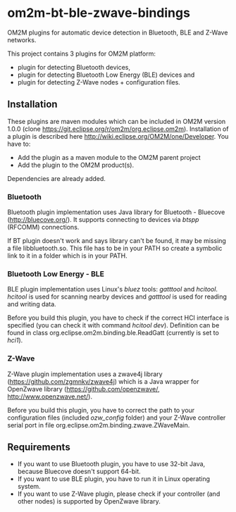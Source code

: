 # om2m-bt-ble-zwave-bindings
OM2M plugins for automatic device detection in Bluetooth, BLE and Z-Wave networks.

This project contains 3 plugins for OM2M platform:
* plugin for detecting Bluetooth devices,
* plugin for detecting Bluetooth Low Energy (BLE) devices and
* plugin for detecting Z-Wave nodes + configuration files.

## Installation
These plugins are maven modules which can be included in OM2M version 1.0.0 (clone https://git.eclipse.org/r/om2m/org.eclipse.om2m).
Installation of a plugin is described here http://wiki.eclipse.org/OM2M/one/Developer. You have to:
* Add the plugin as a maven module to the OM2M parent project
* Add the plugin to the OM2M product(s).

Dependencies are already added.

### Bluetooth
Bluetooth plugin implementation uses Java library for Bluetooth - Bluecove (http://bluecove.org/).
It supports connecting to devices via *btspp* (RFCOMM) connections.

If BT plugin doesn't work and says library can't be found, it may be missing a file libbluetooth.so. This file has to be in your PATH so create a symbolic link to it in a folder which is in your PATH.


### Bluetooth Low Energy - BLE
BLE plugin implementation uses Linux's *bluez* tools: *gatttool* and *hcitool*.
*hcitool* is used for scanning nearby devices and *gatttool* is used for reading and writing data.

Before you build this plugin, you have to check if the correct HCI interface is specified (you can check it with command *hcitool dev*). Definition can be found in class org.eclipse.om2m.binding.ble.ReadGatt (currently is set to *hci1*).

### Z-Wave
Z-Wave plugin implementation uses a zwave4j library (https://github.com/zgmnkv/zwave4j) which is a Java wrapper for OpenZwave library (https://github.com/openzwave/, http://www.openzwave.net/).

Before you build this plugin, you have to correct the path to your configuration files (included *ozw_config* folder) and your Z-Wave controller serial port in file org.eclipse.om2m.binding.zwave.ZWaveMain.

## Requirements
* If you want to use Bluetooth plugin, you have to use 32-bit Java, because Bluecove doesn't support 64-bit.
* If you want to use BLE plugin, you have to run it in Linux operating system.
* If you want to use Z-Wave plugin, please check if your controller (and other nodes) is supported by OpenZwave library.


